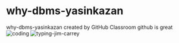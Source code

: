 # why-dbms-yasinkazan
why-dbms-yasinkazan created by GitHub Classroom
github is great
![coding](https://user-images.githubusercontent.com/92017699/136165692-313e07b7-fca4-4235-95b2-c04fcd4b95e0.gif)
![typing-jim-carrey](https://user-images.githubusercontent.com/92017699/136166686-7b0cfb9a-9a8d-4707-a247-c5be54ab81b9.gif)
